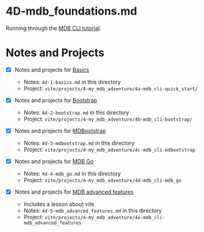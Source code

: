 
# 4D-mdb_foundations.md

Running through the
[MDB CLI tutorial](https://mdbootstrap.com/learn/mdb-foundations/basics/introduction/).

# Notes and Projects

- [x] Notes and projects for [Basics](https://mdbootstrap.com/learn/mdb-foundations/basics/introduction/)
  - Notes: `4d-1-basics.md` in this directory
  - Project: `vite/projects/4-my_mdb_adventure/4a-mdb_cli-quick_start/`

- [x] Notes and projects for [Bootstrap](https://mdbootstrap.com/learn/mdb-foundations/bootstrap/about/)
  - Notes: `4d-2-bootstrap.md` in this directory
  - Project: `vite/projects/4-my_mdb_adventure/4b-mdb_cli-bootstrap/`

- [x] Notes and projects for [MDBootstrap](https://mdbootstrap.com/learn/mdb-foundations/mdb-ui-kit/about/)
  - Notes: `4d-3-mdbootstrap.md` in this directory
  - Project: `vite/projects/4-my_mdb_adventure/4c-mdb_cli-mdbootstrap`

- [x] Notes and projects for [MDB Go](https://mdbootstrap.com/learn/mdb-foundations/mdb-go/about/)
  - Notes: `4d-4-mdb_go.md` in this directory
  - Project: `vite/projects/4-my_mdb_adventure/4d-mdb_cli-mdb_go`

- [x] Notes and projects for [MDB advanced features](https://mdbootstrap.com/learn/mdb-foundations/mdb-advanced-features/about/)
  - Includes a lesson about vite
  - Notes: `4d-5-mdb_advanced_features.md` in this directory
  - Project: `vite/projects/4-my_mdb_adventure/4e-mdb_cli-mdb_advanced_features`


